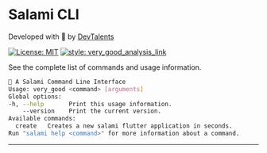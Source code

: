# Salami CLI

Developed with 💙 by [DevTalents](dev_talents_link)

[![License: MIT][license]](license_link)
[![style: very_good_analysis_link][badge]][badge_link]

See the complete list of commands and usage information.

```sh
🚀 A Salami Command Line Interface
Usage: very_good <command> [arguments]
Global options:
-h, --help       Print this usage information.
    --version    Print the current version.
Available commands:
  create   Creates a new salami flutter application in seconds.
Run "salami help <command>" for more information about a command.
```

---

[badge]: https://img.shields.io/badge/style-very_good_analysis-B22C89.svg
[badge_link]: https://pub.dev/packages/very_good_analysis
[license]: https://img.shields.io/badge/license-MIT-blue.svg
[license_link]: https://opensource.org/licenses/MIT
[very_good_analysis_link]: https://github.com/VeryGoodOpenSource/very_good_analysis
[dev_talents_link]: https://unitedideas.co/
